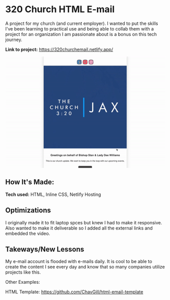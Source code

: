 # 320 Church HTML E-mail


A project for my church (and current employer). I wanted to put the skills I've been learning to practical use and being able to collab them with a project for an organization I am passionate about is a bonus on this tech journey.

**Link to project:** https://320churchemail.netlify.app/

![The Church 3:20 E-mail](https://github.com/ChavGill/ChavGill/blob/main/church%20email.gif)

## How It's Made:

**Tech used:** HTML, Inline CSS, Netlify Hosting

## Optimizations

I originally made it to fit laptop spces but knew I had to make it responsive. Also wanted to make it deliverable so I added all the external links and embedded the video.

## Takeways/New Lessons

My e-mail account is flooded with e-mails daily. It is cool to be able to create the content I see every day and know that so many companies utilize projects like this.

Other Examples:

HTML Template: https://github.com/ChavGill/html-email-template
